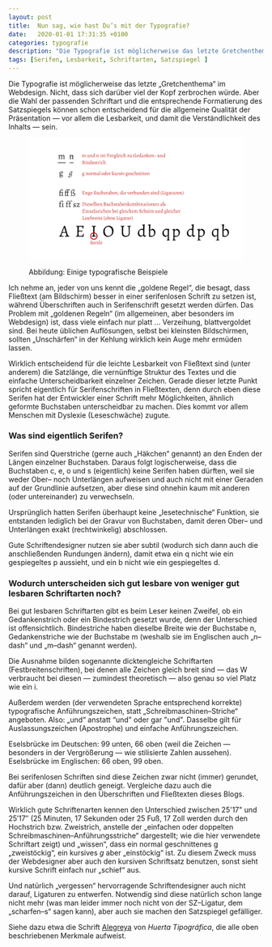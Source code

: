 ```yaml
---
layout: post
title:  Nun sag, wie hast Du’s mit der Typografie?
date:   2020-01-01 17:31:35 +0100
categories: typografie
description: "Die Typografie ist möglicherweise das letzte Gretchenthema im Webdesign. Die Wahl der passenden Schriftart und die richtige Formatierung können für Lesbarkeit und Verständnis entscheidend sein."
tags: [Serifen, Lesbarkeit, Schriftarten, Satzspiegel ]
---
```


<p>Die Typografie ist möglicherweise das letzte &#8222;Gretchenthema&#8220; im Webdesign. Nicht, dass sich darüber viel der Kopf zerbrochen würde. Aber die Wahl der passenden Schriftart und die entsprechende Formatierung des Satzspiegels können schon entscheidend für die allgemeine Qualität der Präsentation &#8212; vor allem die Lesbarkeit, und damit die Verständlichkeit des Inhalts &#8212; sein.</p>
<!--more-->
<figure><p><img src="/assets/images/typografie.png" /></p><figcaption><p>Abbildung: Einige typografische Beispiele</p></figcaption></figure>

<p>Ich nehme an, jeder von uns kennt die &#8222;goldene Regel&#8220;, die besagt, dass Fließtext (am Bildschirm) besser in einer serifenlosen Schrift zu setzen ist, während Überschriften auch in Serifenschrift gesetzt werden dürfen. Das Problem mit &#8222;goldenen Regeln&#8220; (im allgemeinen, aber besonders im Webdesign) ist, dass viele einfach nur platt &#8230; Verzeihung, blattvergoldet sind. Bei heute üblichen Auflösungen, selbst bei kleinsten Bildschirmen, sollten &#8222;Unschärfen&#8220; in der Kehlung wirklich kein Auge mehr ermüden lassen.</p>

<p>Wirklich entscheidend für die leichte Lesbarkeit von Fließtext sind (unter anderem) die Satzlänge, die vernünftige Struktur des Textes und die einfache Unterscheidbarkeit einzelner Zeichen. Gerade dieser letzte Punkt spricht eigentlich für Serifenschriften in Fließtexten, denn durch eben diese Serifen hat der Entwickler einer Schrift mehr Möglichkeiten, ähnlich geformte Buchstaben unterscheidbar zu machen. Dies kommt vor allem Menschen mit Dyslexie (Leseschwäche) zugute.</p>

<h3>Was sind eigentlich Serifen?</h3>

<p>Serifen sind Querstriche (gerne auch &#8222;Häkchen&#8220; genannt) an den Enden der Längen einzelner Buchstaben. Daraus folgt logischerweise, dass die Buchstaben c, e, o und s (eigentlich) keine Serifen haben dürften, weil sie weder Ober&#8211; noch Unterlängen aufweisen und auch nicht mit einer Geraden auf der Grundlinie aufsetzen, aber diese sind ohnehin kaum mit anderen (oder untereinander) zu verwechseln.</p>

<p>Ursprünglich hatten Serifen überhaupt keine &#8222;lesetechnische&#8220; Funktion, sie entstanden lediglich bei der Gravur von Buchstaben, damit deren Ober&#8211; und Unterlängen exakt (rechtwinkelig) abschlossen.</p>

<p>Gute Schriftendesigner nutzen sie aber subtil (wodurch sich dann auch die anschließenden Rundungen ändern), damit etwa ein q nicht wie ein gespiegeltes p aussieht, und ein b nicht wie ein gespiegeltes d.</p>

<h3>Wodurch unterscheiden sich gut lesbare von weniger gut lesbaren Schriftarten noch?</h3>

<p>Bei gut lesbaren Schriftarten gibt es beim Leser keinen Zweifel, ob ein Gedankenstrich oder ein Bindestrich gesetzt wurde, denn der Unterschied ist offensichtlich. Bindestriche haben dieselbe Breite wie der Buchstabe n, Gedankenstriche wie der Buchstabe m (weshalb sie im Englischen auch &#8222;n&#8211;dash&#8220; und &#8222;m&#8211;dash&#8220; genannt werden).</p>

<p>Die Ausnahme bilden sogenannte dicktengleiche Schriftarten (Festbreitenschriften), bei denen alle Zeichen gleich breit sind &#8212; das W verbraucht bei diesen &#8212; zumindest theoretisch &#8212; also genau so viel Platz wie ein i.</p>

<p>Außerdem werden (der verwendeten Sprache entsprechend korrekte) typografische Anführungszeichen, statt &#8222;Schreibmaschinen&#8211;Striche&#8220; angeboten. Also: &#8222;und&#8220; anstatt &#8220;und&#8221; oder gar "und". Dasselbe gilt für Auslassungszeichen (Apostrophe) und einfache Anführungszeichen.</p>

<p>Eselsbrücke im Deutschen: 99 unten, 66 oben (weil die Zeichen &#8212; besonders in der Vergrößerung &#8212; wie stilisierte Zahlen aussehen). Eselsbrücke im Englischen: 66 oben, 99 oben.</p>

<p>Bei serifenlosen Schriften sind diese Zeichen zwar nicht (immer) gerundet, dafür aber (dann) deutlich geneigt. Vergleiche dazu auch die Anführungszeichen in den Überschriften und Fließtexten dieses Blogs.</p>

<p>Wirklich gute Schriftenarten kennen den Unterschied zwischen 25'17" und 25&prime;17&Prime; (25 Minuten, 17 Sekunden oder 25 Fuß, 17 Zoll werden durch den Hochstrich bzw. Zweistrich, anstelle der &#8222;einfachen oder doppelten Schreibmaschinen&#8211;Anführungsstriche&#8220; dargestellt; wie die hier verwendete Schriftart zeigt) und &#8222;wissen&#8220;, dass ein normal geschnittenes g &#8222;zweistöckig&#8220;, ein kursives <em>g</em> aber &#8222;einstöckig&#8220; ist. Zu diesem Zweck muss der Webdesigner aber auch den kursiven Schriftsatz benutzen, sonst sieht kursive Schrift einfach nur &#8222;schief&#8220; aus.</p>

<p>Und natürlich &#8222;vergessen&#8220; hervorragende Schriftendesigner auch nicht darauf, Ligaturen zu entwerfen. Notwendig sind diese natürlich schon lange nicht mehr (was man leider immer noch nicht von der <abbr>SZ</abbr>&#8211;Ligatur, dem &#8222;scharfen&#8211;s&#8220; sagen kann), aber auch sie machen den Satzspiegel gefälliger.</p>

<p>Siehe dazu etwa die Schrift <a rel="external" title="Folge diesem Verweis zu Google Fonts, um die erwähnte Schrift zu betrachten" href="https://fonts.google.com/specimen/Alegreya">Alegreya</a> von <em>Huerta Tipográfica</em>, die alle oben beschriebenen Merkmale aufweist.</p>
